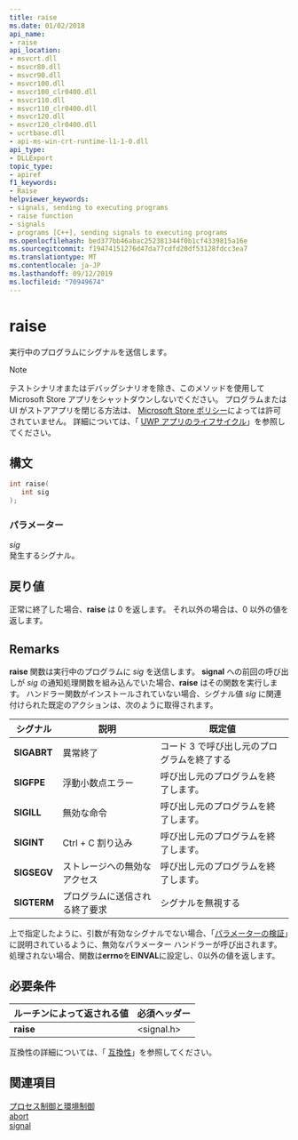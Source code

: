 ```yaml
---
title: raise
ms.date: 01/02/2018
api_name:
- raise
api_location:
- msvcrt.dll
- msvcr80.dll
- msvcr90.dll
- msvcr100.dll
- msvcr100_clr0400.dll
- msvcr110.dll
- msvcr110_clr0400.dll
- msvcr120.dll
- msvcr120_clr0400.dll
- ucrtbase.dll
- api-ms-win-crt-runtime-l1-1-0.dll
api_type:
- DLLExport
topic_type:
- apiref
f1_keywords:
- Raise
helpviewer_keywords:
- signals, sending to executing programs
- raise function
- signals
- programs [C++], sending signals to executing programs
ms.openlocfilehash: bed377bb46abac252381344f0b1cf4339815a16e
ms.sourcegitcommit: f19474151276d47da77cdfd20df53128fdcc3ea7
ms.translationtype: MT
ms.contentlocale: ja-JP
ms.lasthandoff: 09/12/2019
ms.locfileid: "70949674"
---
```

# <a name="raise"></a>raise

実行中のプログラムにシグナルを送信します。

> [!NOTE]
> テストシナリオまたはデバッグシナリオを除き、このメソッドを使用して Microsoft Store アプリをシャットダウンしないでください。 プログラムまたは UI がストアアプリを閉じる方法は、 [Microsoft Store ポリシー](/legal/windows/agreements/store-policies)によっては許可されていません。 詳細については、「 [UWP アプリのライフサイクル](/windows/uwp/launch-resume/app-lifecycle)」を参照してください。

## <a name="syntax"></a>構文

```C
int raise(
   int sig
);
```

### <a name="parameters"></a>パラメーター

*sig*<br/>
発生するシグナル。

## <a name="return-value"></a>戻り値

正常に終了した場合、**raise** は 0 を返します。 それ以外の場合は、0 以外の値を返します。

## <a name="remarks"></a>Remarks

**raise** 関数は実行中のプログラムに *sig* を送信します。 **signal** への前回の呼び出しが *sig* の通知処理関数を組み込んでいた場合、**raise** はその関数を実行します。 ハンドラー関数がインストールされていない場合、シグナル値 *sig* に関連付けられた既定のアクションは、次のように取得されます。

|シグナル|説明|既定値|
|------------|-------------|-------------|
|**SIGABRT**|異常終了|コード 3 で呼び出し元のプログラムを終了する|
|**SIGFPE**|浮動小数点エラー|呼び出し元のプログラムを終了します。|
|**SIGILL**|無効な命令|呼び出し元のプログラムを終了します。|
|**SIGINT**|Ctrl + C 割り込み|呼び出し元のプログラムを終了します。|
|**SIGSEGV**|ストレージへの無効なアクセス|呼び出し元のプログラムを終了します。|
|**SIGTERM**|プログラムに送信される終了要求|シグナルを無視する|

上で指定したように、引数が有効なシグナルでない場合、「[パラメーターの検証](../../c-runtime-library/parameter-validation.md)」に説明されているように、無効なパラメーター ハンドラーが呼び出されます。 処理されない場合、関数は**errno**を**EINVAL**に設定し、0以外の値を返します。

## <a name="requirements"></a>必要条件

|ルーチンによって返される値|必須ヘッダー|
|-------------|---------------------|
|**raise**|\<signal.h>|

互換性の詳細については、「 [互換性](../../c-runtime-library/compatibility.md)」を参照してください。

## <a name="see-also"></a>関連項目

[プロセス制御と環境制御](../../c-runtime-library/process-and-environment-control.md)<br/>
[abort](abort.md)<br/>
[signal](signal.md)<br/>
